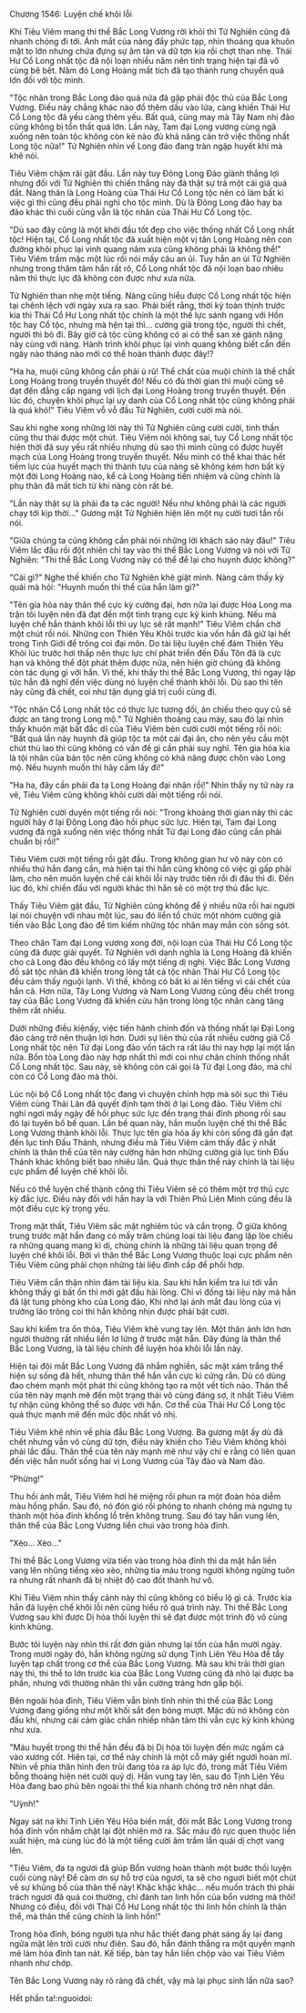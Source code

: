 




Chương 1546: Luyện chế khôi lỗi


Khi Tiêu Viêm mang thi thể Bắc Long Vương rời khỏi thì Tử Nghiên cũng đã nhanh chóng đi tới. Ánh mắt của nàng đầy phức tạp, nhìn thoáng qua khuôn mặt to lớn nhưng chứa đựng sự âm tàn và dữ tợn kia rồi chợt than nhẹ. Thái Hư Cổ Long nhất tộc đã nội loạn nhiều năm nên tình trạng hiện tại đã vô cùng bê bết. Năm đó Long Hoàng mất tích đã tạo thành rung chuyển quá lớn đối với tộc mình.

"Tộc nhân trong Bắc Long đảo quá nửa đã gặp phải độc thủ của Bắc Long Vương. Điều này chẳng khác nào đổ thêm dầu vào lửa, càng khiến Thái Hư Cổ Long tộc đã yếu càng thêm yếu. Bất quá, cũng may mà Tây Nam nhị đảo cũng không bị tổn thất quá lớn. Lần này, Tam đại Long vương cùng ngã xuống nên toàn tộc không còn kẻ nào đủ khả năng cản trở việc thống nhất Long tộc nữa!" Tử Nghiên nhìn về Long đảo đang tràn ngập huyết khí mà khẽ nói.

Tiêu Viêm chậm rãi gật đầu. Lần này tuy Đông Long Đảo giành thắng lợi nhưng đối với Tử Nghiên thì chiến thắng này đã thật sự trả một cái giá quá đắt. Nàng thân là Long Hoàng của Thái Hư Cổ Long tộc nên có làm bất kì việc gì thì cũng đều phải nghĩ cho tộc mình. Dù là Đông Long đảo hay ba đảo khác thì cuối cùng vẫn là tộc nhân của Thái Hư Cổ Long tộc.

"Dù sao đây cũng là một khởi đầu tốt đẹp cho việc thống nhất Cổ Long nhất tộc! Hiện tại, Cổ Long nhất tộc đã xuất hiện một vị tân Long Hoàng nên con đường khôi phục lại vinh quang năm xưa cũng không phải là không thể!" Tiêu Viêm trầm mặc một lúc rồi nói mấy câu an ủi. Tuy hắn an ủi Tử Nghiên nhưng trong thâm tâm hắn rất rõ, Cổ Long nhất tộc đã nội loạn bao nhiêu năm thì thực lực đã không còn được như xưa nữa.

Tử Nghiên than nhẹ một tiếng. Nàng cũng hiểu được Cổ Long nhất tộc hiện tại chênh lệch với ngày xưa ra sao. Phải biết rằng, thời kỳ toàn thịnh trước kia thì Thái Cổ Hư Long nhất tộc chính là một thế lực sánh ngang với Hồn tộc hay Cổ tộc, nhưng mà hện tại thì… cường giả trong tộc, người thì chết, người thì bỏ đi. Bây giờ cả tộc cũng không có ai có thể san xẻ gánh nặng này cùng với nàng. Hành trình khôi phục lại vinh quang không biết cần đến ngày nào tháng nào mới có thể hoàn thành được đây!?

"Ha ha, muội cũng không cần phải ủ rũ! Thể chất của muội chính là thể chất Long Hoàng trong truyền thuyết đó! Nếu có đủ thời gian thì muội cũng sẽ đạt đến đẳng cấp ngang với lịch đại Long Hoàng trong truyền thuyết. Đến lúc đó, chuyện khôi phục lại uy danh của Cổ Long nhất tộc cũng không phải là quá khó!" Tiêu Viêm vỗ vỗ đầu Tử Nghiên, cười cười mà nói.

Sau khi nghe xong những lời này thì Tử Nghiên cũng cười cười, tinh thần cũng thư thái được một chút. Tiêu Viêm nói không sai, tuy Cổ Long nhất tộc hiện thời đã suy yếu rất nhiều nhưng dù sao thì mình cũng có được huyết mạch của Long Hoàng trong truyền thuyết. Nếu mình có thể khai thác hết tiềm lực của huyết mạch thì thành tựu của nàng sẽ không kém hơn bất kỳ một đời Long Hoàng nào, kể cả Long Hoàng tiền nhiệm và cũng chính là phụ thân đã mất tích từ khi nàng còn rất bé.

"Lần này thật sự là phải đa tạ các người! Nếu như không phải là các người chạy tới kịp thời…" Gương mặt Tử Nghiên hiện lên một nụ cười tươi tắn rồi nói.

"Giữa chúng ta cũng không cần phải nói những lời khách sáo này đâu!" Tiêu Viêm lắc đầu rồi đột nhiên chỉ tay vào thi thể Bắc Long Vương và nói với Tử Nghiên: "Thi thể Bắc Long Vương này có thể để lại cho huynh được không?"

"Cái gì?" Nghe thế khiến cho Tử Nghiên khẽ giật mình. Nàng cảm thấy kỳ quái mà hỏi: "Huynh muốn thi thể của hắn làm gì?"

"Tên gia hỏa này thân thể cực kỳ cường đại, hơn nữa lại được Hóa Long ma trận tôi luyện nên đã đạt đến một tình trạng cực kỳ kinh khủng. Nếu mà luyện chế hắn thành khôi lỗi thì uy lực sẽ rất mạnh!" Tiêu Viêm chần chờ một chút rồi nói. Những con Thiên Yêu Khôi trước kia vốn hắn đã giữ lại hết trong Tinh Giới để trông coi đại môn. Do tài liệu luyện chế đám Thiên Yêu Khôi lúc trước hơi thấp nên thực lực chỉ phát triển đến Đấu Tôn đã là cực hạn và không thể đột phát thêm được nữa, nên hiện giờ chúng đã không còn tác dụng gì với hắn. Vì thế, khi thấy thi thể Bắc Long Vương, thì ngay lập tức hắn đã nghĩ đến việc dùng nó luyện chế thành khôi lỗi. Dù sao thì tên này cũng đã chết, coi như tận dụng giá trị cuối cùng đi.

"Tộc nhân Cổ Long nhất tộc có thực lực tương đối, án chiếu theo quy củ sẽ được an táng trong Long mộ." Tử Nghiên thoáng cau mày, sau đó lại nhìn thấy khuôn mặt bất đắc dĩ của Tiêu Viêm bèn cười cười một tiếng rồi nói: "Bất quá lần này huynh đã giúp tộc ta một cái đại ân, cho nên yêu cầu một chút thù lao thì cũng không có vấn đề gì cần phải suy nghĩ. Tên gia hỏa kia là tội nhân của bản tộc nên cũng không có khả năng được chôn vào Long mộ. Nếu huynh muốn thì hãy cầm lấy đi!"

"Ha ha, đây cần phải đa tạ Long Hoàng đại nhân rồi!" Nhìn thấy ny tử này ra vẻ, Tiêu Viêm cũng không khỏi cười dài một tiếng rồi nói.

Tử Nghiên cười duyên một tiếng rồi nói: "Trong khoảng thời gian này thì các người hãy ở lại Đông Long đảo hồi phục sức lực. Hiện tại, Tam đại Long vương đã ngã xuống nên việc thống nhất Tứ đại Long đảo cũng cần phải chuẩn bị rồi!"

Tiêu Viêm cười một tiếng rồi gật đầu. Trong không gian hư vô này còn có nhiểu thứ hắn đang cần, mà hiện tại thì hắn cũng không có việc gì gấp phải làm, cho nên muốn luyện chế cái khôi lỗi này trước tiên rồi đi đâu thì đi. Đến lúc đó, khi chiến đấu với người khác thì hắn sẽ có một trợ thủ đắc lực.

Thấy Tiêu Viêm gật đầu, Tử Nghiên cũng không để ý nhiều nữa rồi hai người lại nói chuyện với nhau một lúc, sau đó liền tổ chức một nhóm cường giả tiến vào Bắc Long đảo để tìm kiếm những tộc nhân may mắn còn sống sót.

Theo chân Tam đại Long vương xong đời, nội loạn của Thái Hư Cổ Long tộc cũng đã được giải quyết. Tử Nghiên với danh nghĩa là Long Hoàng đã khiến cho cả Long đảo đều không có lấy một tiếng dị nghị. Việc Bắc Long Vương đồ sát tộc nhân đã khiến trong lòng tất cả tộc nhân Thái Hư Cổ Long tộc đều cảm thấy nguội lạnh. Vì thế, không có bất kì ai lên tiếng vì cái chết của hắn cả. Hơn nữa, Tây Long Vương và Nam Long Vương cũng đều chết trong tay của Bắc Long Vương đã khiến cừu hận trong lòng tộc nhân càng tăng thêm rất nhiều.

Dưới những điều kiệnấy, việc tiến hành chỉnh đốn và thống nhất lại Đại Long đảo càng trở nên thuận lợi hơn. Dưới sự liên thủ của rất nhiều cường giả Cổ Long nhất tộc nên Tứ đại Long đảo vốn tách ra rất lâu thì nay hợp lại một lần nữa. Bốn tòa Long đảo này hợp nhất thì mới coi như chân chính thống nhất Cổ Long nhất tộc. Sau này, sẽ không còn cái gọi là Tứ đại Long đảo, mà chỉ còn có Cổ Long đảo mà thôi.

Lúc nội bộ Cổ Long nhất tộc đang vì chuyện chỉnh hợp mà sôi sục thì Tiêu Viêm cùng Thải Lân đã quyết định tạm thời ở lại Long đảo. Tiêu Viêm chỉ nghỉ ngơi mấy ngày để hồi phục sức lực đến trạng thái đỉnh phong rồi sau đó lại tuyên bố bế quan. Lần bế quan này, hắn muốn luyện chế thi thể Bắc Long Vương thành khôi lỗi. Thực lực tên gia hỏa ấy khi còn sống đã gần đạt đến lục tinh Đấu Thánh, nhưng điều mà Tiêu Viêm cảm thấy đắc ý nhất chính là thân thể của tên này cường hãn hơn những cường giả lục tinh Đấu Thánh khác không biết bao nhiêu lần. Quả thực thân thể này chính là tài liệu cực phẩm để luyện chế khôi lỗi.

Nếu có thể luyện chế thành công thì Tiêu Viêm sẽ có thêm một trợ thủ cực kỳ đắc lực. Điều này đối với hắn hay là với Thiên Phủ Liên Minh cũng đều là một điều cực kỳ trọng yếu.

Trong mật thất, Tiêu Viêm sắc mặt nghiêm túc và cẩn trọng. Ở giữa không trung trước mặt hắn đang có mấy trăm chủng loại tài liệu đang lập lòe chiếu ra những quang mang kì dị, chúng chính là những tài liệu quan trọng để luyện chế khôi lỗi. Bởi vì thân thể Bắc Long Vương thuộc loại cực phẩm nên Tiêu Viêm cũng phải chọn những tài liệu đỉnh cấp để phối hợp.

Tiêu Viêm cẩn thận nhìn đám tài liệu kia. Sau khi hắn kiểm tra lui tới vẫn không thấy gì bất ổn thì mới gật đầu hài lòng. Chỉ vì đống tài liệu này mà hắn đã lật tung phòng kho của Long đảo, Khi nhớ lại ánh mắt đau lòng của vị trưởng lão trông coi thì hắn không nhịn được phải bật cười.

Sau khi kiểm tra ổn thỏa, Tiêu Viêm khẽ vung tay lên. Một thân ảnh lớn hơn người thường rất nhiều liền lơ lửng ở trước mặt hắn. Đây đúng là thân thể Bắc Long Vương, là tài liệu chính để luyện hóa khôi lỗi lần này.

Hiện tại đôi mắt Bắc Long Vương đã nhắm nghiền, sắc mặt xám trắng thể hiện sự sống đã hết, nhưng thân thể hắn vẫn cực kì cứng rắn. Dù có dùng đao chém mạnh một phát thì cũng không tạo ra một vết tích nào. Thân thể của tên này mạnh mẽ đến một trạng thái vô cùng đáng sợ, ít nhất Tiêu Viêm tự nhận cũng không thể so được với hắn. Cơ thể của Thái Hư Cổ Long tộc quả thực mạnh mẽ đến mức độc nhất vô nhị.

Tiêu Viêm khẽ nhìn về phía đầu Bắc Long Vương. Ba gương mặt ấy dù đã chết nhưng vẫn vô cùng dữ tợn, điều này khiến cho Tiêu Viêm không khỏi phải lắc đầu. Thân thể của tên này mạnh mẽ như vậy chỉ e rằng có liên quan đến việc hắn nuốt sống hai vị Long Vương của Tây đảo và Nam đảo.

"Phừng!"

Thu hồi ánh mắt, Tiêu Viêm hơi hé miệng rồi phun ra một đoàn hỏa diễm màu hồng phấn. Sau đó, nó đón gió rồi phóng to nhanh chóng mà ngưng tụ thành một hỏa đỉnh khổng lồ trên không trung. Sau đó tay hắn vung lên, thân thể của Bắc Long Vương liền chui vào trong hỏa đỉnh.

"Xèo… Xèo…"

Thi thể Bắc Long Vương vừa tiến vào trong hỏa đỉnh thì da mặt hắn liền vang lên nhũng tiếng xèo xèo, những tia máu trong người không ngừng tuôn ra nhưng rất nhanh đã bị nhiệt độ cao đốt thành hư vô.

Khi Tiêu Viêm nhìn thấy cảnh này thì cũng không có biểu lộ gì cả. Trước kia hắn đã luyện chế khôi lỗi nên cũng hiểu rõ quá trình này. Thi thể Bắc Long Vương sau khi được Dị hỏa thối luyện thì sẽ đạt được một trình độ vô cùng kinh khủng.

Bước tôi luyện này nhìn thì rất đơn giản nhưng lại tốn của hắn mười ngày. Trong mười ngày đó, hắn không ngừng sử dụng Tịnh Liên Yêu Hỏa để tẩy luyện tạp chất trong cơ thể của Bắc Long Vương. Mà sau khi trải thời gian này thì, thi thể to lớn trước kia của Bắc Long Vương cũng đã nhỏ lại được ba phần, nhưng với thường nhân thì vẫn cường tráng hơn gấp bội.

Bên ngoài hỏa đỉnh, Tiêu Viêm vẫn bình tĩnh nhìn thi thể của Bắc Long Vương đang giống như một khối sắt đen bóng mượt. Mặc dù nó không còn đấu khí, nhưng cái cảm giác chấn nhiếp nhân tâm thì vẫn cực kỳ kinh khủng như xưa.

"Máu huyết trong thi thể hắn đều đã bị Dị hỏa tôi luyện đến mức ngấm cả vào xương cốt. Hiện tại, cơ thể này chính là một cỗ máy giết người hoàn mĩ. Nhìn về phía thân hình đen trũi đang tỏa ra áp lực đó, trong mắt Tiêu Viêm bỗng thoáng hiện nét cười quỷ dị. Hắn vung tay lên, sau đó Tịnh Liên Yêu Hỏa đang bao phủ bên ngoài thi thể kia nhanh chóng trở nên nhạt dần.

"Uỳnh!"

Ngay sát na khi Tịnh Liên Yêu Hỏa biến mất, đôi mắt Bắc Long Vương trong hỏa đỉnh vốn nhắm chặt lại đột nhiên mở ra. Sắc máu đỏ rực quen thuộc liền xuất hiện, mà cùng lúc đó là một tiếng cười âm trầm lẫn quái dị chợt vang lên.

"Tiêu Viêm, đa tạ ngươi đã giúp Bổn vương hoàn thành một bước thối luyện cuối cùng này! Để càm ơn sự hỗ trợ của ngươi, ta sẽ cho nguơi biết một chút về sự khủng bố của thân thể này! Khặc khặc khặc… nếu muốn trách thì phải trách ngươi đã quá coi thường, chỉ đánh tan linh hổn của bổn vương mà thôi! Nhưng có điều, đối với Thái Cổ Hư Long nhất tộc thì linh hồn chính là thân thể, mà thân thể cũng chính là linh hồn!"

Trong hỏa đỉnh, bóng người tựa như hắc thiết đang phát sáng ấy lại đang ngửa mặt lên trời cười như điên. Sau đó, hắn đánh thẳng ra một quyền mạnh mẽ làm hỏa đỉnh tan nát. Kế tiếp, bàn tay hắn liền chộp vào vai Tiêu Viêm nhanh như chớp.

Tên Bắc Long Vương này rõ ràng đã chết, vậy mà lại phục sinh lần nữa sao?

Hết phần ta!:nguoidoi:




